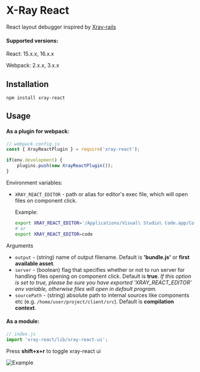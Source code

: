 # X-Ray React
React layout debugger inspired by [Xray-rails](https://github.com/brentd/xray-rails)

#### Supported versions:
React: 15.x.x, 16.x.x

Webpack: 2.x.x, 3.x.x

## Installation

`npm install xray-react`

## Usage

#### As a plugin for webpack:
```javascript
// webpack.config.js
const { XrayReactPlugin } = require('xray-react');

if(env.development) {
    plugins.push(new XrayReactPlugin());
}
```

Environment variables:
- `XRAY_REACT_EDITOR` - path or alias for editor's exec file, which will open files on component click.
  
  Example:
  ```bash
  export XRAY_REACT_EDITOR='/Applications/Visual\ Studio\ Code.app/Contents/Resources/app/bin/code'
  # or
  export XRAY_REACT_EDITOR=code
  ```

Arguments
- `output` - (string) name of output filename. Default is **'bundle.js'** or **first available asset**.
- `server` - (boolean) flag that specifies whether or not to run server for handling files opening on component click. Default is **true**. _If this option is set to true, please be sure you have exported 'XRAY_REACT_EDITOR' env variable, otherwise files will open in default program._
- `sourcePath` - (string) absolute path to internal sources like components etc (e.g. `/home/user/project/client/src`). Default is **compilation context**.


#### As a module:
```javascript
// index.js
import 'xray-react/lib/xray-react-ui';
```

Press **shift+x+r** to toggle xray-react ui

![Example](media/example.gif)
